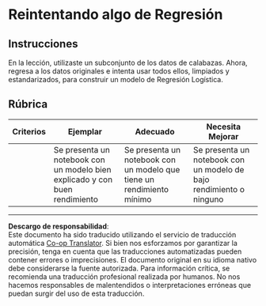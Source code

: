 <!--
CO_OP_TRANSLATOR_METADATA:
{
  "original_hash": "8af40209a41494068c1f42b14c0b450d",
  "translation_date": "2025-09-03T22:31:22+00:00",
  "source_file": "2-Regression/4-Logistic/assignment.md",
  "language_code": "es"
}
-->
# Reintentando algo de Regresión

## Instrucciones

En la lección, utilizaste un subconjunto de los datos de calabazas. Ahora, regresa a los datos originales e intenta usar todos ellos, limpiados y estandarizados, para construir un modelo de Regresión Logística.

## Rúbrica

| Criterios | Ejemplar                                                               | Adecuado                                                     | Necesita Mejorar                                            |
| --------- | ---------------------------------------------------------------------- | ------------------------------------------------------------ | ----------------------------------------------------------- |
|           | Se presenta un notebook con un modelo bien explicado y con buen rendimiento | Se presenta un notebook con un modelo que tiene un rendimiento mínimo | Se presenta un notebook con un modelo de bajo rendimiento o ninguno |

---

**Descargo de responsabilidad**:  
Este documento ha sido traducido utilizando el servicio de traducción automática [Co-op Translator](https://github.com/Azure/co-op-translator). Si bien nos esforzamos por garantizar la precisión, tenga en cuenta que las traducciones automatizadas pueden contener errores o imprecisiones. El documento original en su idioma nativo debe considerarse la fuente autorizada. Para información crítica, se recomienda una traducción profesional realizada por humanos. No nos hacemos responsables de malentendidos o interpretaciones erróneas que puedan surgir del uso de esta traducción.